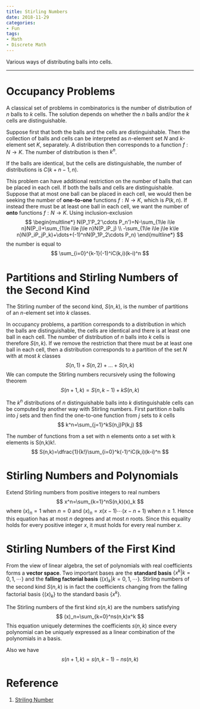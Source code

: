 ```yaml
---
title: Stirling Numbers
date: 2018-11-29
categories:
- Fun
tags:
- Math
- Discrete Math
---
```


Various ways of distributing balls into cells.

<!--more-->

---

# Occupancy Problems

A classical set of problems in combinatorics is the number of distribution of $n$ balls to $k$ cells. The solution depends on whether the $n$ balls and/or the $k$ cells are distinguishable.

Suppose first that both the balls and the cells are distinguishable. Then the collection of balls and cells can be interpreted as $n$-element set $N$ and $k$-element set $K$, separately. A distribution then corresponds to a function $f: N\to K$. The number of distribution is then $k^n$.

If the balls are identical, but the cells are distinguishable, the number of distributions is $C(k+n-1,n)$.

This problem can have additional restriction on the number of balls that can be placed in each cell. If both the balls and cells are distinguishable. Suppose that at most one ball can be placed in each cell, we would then be seeking the number of **one-to-one** functions $f: N\to K$, which is $P(k,n)$. If instead there must be at least one ball in each cell, we want the number of **onto** functions $f: N\to K$. Using inclusion-exclusion
$$
\begin{multline*}
N(P_1'P_2'\cdots P_n')=N-\sum_{1\le i\le n}N(P_i)+\sum_{1\le i\le j\le n}N(P_iP_j) \\
-\sum_{1\le i\le j\le k\le n}N(P_iP_jP_k)+\dots+(-1)^nN(P_1P_2\cdots P_n)
\end{multline*}
$$
the number is equal to
$$
\sum_{i=0}^{k-1}(-1)^iC(k,i)(k-i)^n
$$

# Partitions and Stirling Numbers of the Second Kind

The Stirling number of the second kind, $S(n,k)$, is the number of partitions of an $n$-element set into $k$ classes.

In occupancy problems, a partition corresponds to a distribution in which the balls are distinguishable, the cells are identical and there is at least one ball in each cell. The number of distribution of $n$ balls into $k$ cells is therefore $S(n,k)$. If we remove the restriction that there must be at least one ball in each cell, then a distribution corresponds to a partition of the set $N$ with at most $k$ classes
$$
S(n,1)+S(n,2)+\dots+S(n,k)
$$
We can compute the Stirling numbers recursively using the following theorem
$$
S(n+1,k)=S(n,k-1)+kS(n,k)
$$

The $k^n$ distributions of $n$ distinguishable balls into $k$ distinguishable cells can be computed by another way with Stirling numbers. First partition $n$ balls into $j$ sets and then find the one-to-one function from $j$ sets to $k$ cells
$$
k^n=\sum_{j=1}^kS(n,j)P(k,j)
$$

The number of functions from a set with n elements onto a set with k elements is S(n,k)k!.
$$
S(n,k)=\dfrac{1}{k!}\sum_{i=0}^k(-1)^iC(k,i)(k-i)^n
$$

# Stirling Numbers and Polynomials

Extend Stirling numbers from positive integers to real numbers
$$
x^n=\sum_{k=1}^nS(n,k)(x)_k
$$
where $(x)_n=1$ when $n=0$ and $(x)_n=x(x-1)\cdots(x-n+1)$ when $n\ge 1$. Hence this equation has at most $n$ degrees and at most $n$ roots. Since this equality holds for every positive integer $x$, it must holds for every real number $x$.

# Stirling Numbers of the First Kind

From the view of linear algebra, the set of polynomials with real coefficients forms a **vector space**. Two important bases are the **standard basis** $\{x^k|k=0,1,\cdots\}$ and the **falling factorial basis** $\{(x)_k|k=0,1,\cdots\}$. Stirling numbers of the second kind $S(n,k)$ is in fact the coefficients changing from the falling factorial basis $\{(x)_k\}$ to the standard basis $\{x^k\}$.

The Stirling numbers of the first kind $s(n,k)$ are the numbers satisfying
$$
(x)_n=\sum_{k=0}^ns(n,k)x^k
$$
This equation uniquely determines the coefficients $s(n,k)$ since every polynomial can be uniquely expressed as a linear combination of the polynomials in a basis.

Also we have
$$
s(n+1,k)=s(n,k-1)-ns(n,k)
$$

# Reference

1. [Striling Number](https://en.wikipedia.org/wiki/Stirling_number)
